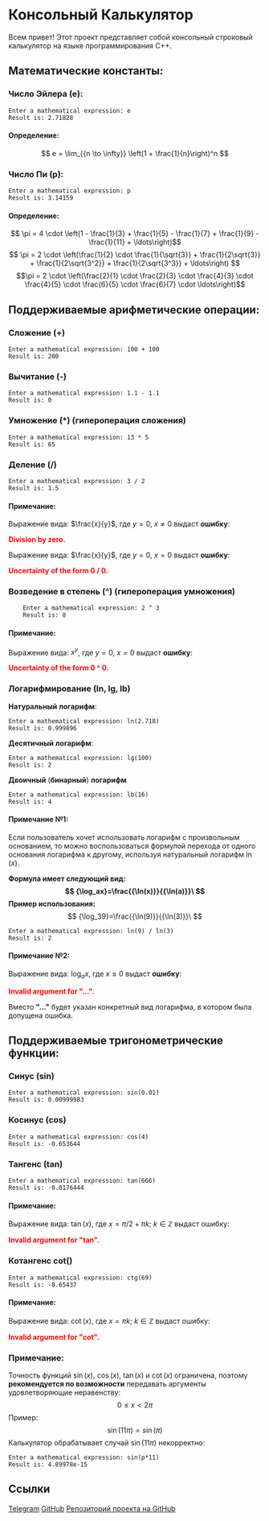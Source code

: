 # Консольный Калькулятор

Всем привет! Этот проект представляет собой консольный строковый калькулятор на языке программирования C++.
## Математические константы:
### Число Эйлера (e):
```
Enter a mathematical expression: e
Result is: 2.71828
```
#### Определение:
$$ e = \lim_{{n \to \infty}} \left(1 + \frac{1}{n}\right)^n $$
### Число Пи (p):
```
Enter a mathematical expression: p
Result is: 3.14159
```
#### Определение:

$$ \pi = 4 \cdot \left(1 - \frac{1}{3} + \frac{1}{5} - \frac{1}{7} + \frac{1}{9} - \frac{1}{11} + \ldots\right)$$
 $$ \pi = 2 \cdot \left(\frac{1}{2} \cdot \frac{1}{\sqrt{3}} + \frac{1}{2\sqrt{3}} + \frac{1}{2\sqrt{3^2}} + \frac{1}{2\sqrt{3^3}} + \ldots\right)
 $$
 $$\pi = 2 \cdot \left(\frac{2}{1} \cdot \frac{2}{3} \cdot \frac{4}{3} \cdot \frac{4}{5} \cdot \frac{6}{5} \cdot \frac{6}{7} \cdot \ldots\right)$$


## Поддерживаемые арифметические операции:
### Сложение (+)
```
Enter a mathematical expression: 100 + 100
Result is: 200
```
### Вычитание (-)
```
Enter a mathematical expression: 1.1 - 1.1
Result is: 0
```
### Умножение (*) (гипероперация сложения)
```
Enter a mathematical expression: 13 * 5
Result is: 65
```
### Деление (/)
```
Enter a mathematical expression: 3 / 2
Result is: 1.5
```
#### Примечание:
Выражение вида: $\frac{x}{y}$, где $y = 0$, $x \neq 0$ выдаст **ошибку**:

**<div style="color:red">Division by zero.</div>**

Выражение вида: $\frac{x}{y}$, где $y = 0$, $x = 0$ выдаст **ошибку**:

**<div style="color:red">Uncertainty of the form 0 / 0.</div>**
### Возведение в степень (^) (гипероперация умножения)
```
	Enter a mathematical expression: 2 ^ 3
	Result is: 8
```
#### Примечание:
Выражение вида: $x^y$, где $y = 0$, $x = 0$ выдаст **ошибку**:

**<div style="color:red">Uncertainty of the form 0 ^ 0.</div>**

### Логарифмирование (ln, lg, lb)
**Натуральный** **логарифм**:
```
Enter a mathematical expression: ln(2.718)
Result is: 0.999896
```
**Десятичный** **логарифм**:
```
Enter a mathematical expression: lg(100)
Result is: 2
```
**Двоичный** (**бинарный**) **логарифм**
```
Enter a mathematical expression: lb(16)
Result is: 4
```
#### Примечание №1:

Если пользователь хочет использовать логарифм с произвольным основанием, то можно воспользоваться формулой перехода от одного основания логарифма к другому, используя натуральный логарифм $\ln(x)$.


**Формула имеет следующий вид: $$ {\log_ax}=\frac{{\ln(x)}}{{\ln(a)}}\ $$**
**Пример использования:**
 $$ {\log_39}=\frac{{\ln(9)}}{{\ln(3)}}\ $$ 

```
Enter a mathematical expression: ln(9) / ln(3)
Result is: 2
```
#### Примечание №2:
Выражение вида: $\log_ax$, где $x \leq 0$ выдаст **ошибку**:

**<div style="color:red">Invalid argument for "...".</div>**

Вместо **"..."** будет указан конкретный вид логарифма, в котором была допущена ошибка.
## Поддерживаемые тригонометрические функции:
### Синус (sin)
```
Enter a mathematical expression: sin(0.01)
Result is: 0.00999983
```
### Косинус (cos)
```
Enter a mathematical expression: cos(4)
Result is: -0.653644
```
### Тангенс (tan)
```
Enter a mathematical expression: tan(666)
Result is: -0.0176444
```
#### Примечание:
Выражение вида: $\tan(x)$, где ${x = \pi/2+\pi k}$; $k \in \mathbb{Z}$ выдаст ошибку:
**<div style="color:red">Invalid argument for \"tan\".</div>**
### Котангенс cot()
```
Enter a mathematical expression: ctg(69)
Result is: -8.65437
```
#### Примечание:
Выражение вида: $\cot(x)$, где ${x = \pi k}$; $k \in \mathbb{Z}$ выдаст ошибку:**<div style="color:red">Invalid argument for \"cot\".</div>**
### Примечание:
Точность функций $\sin(x)$, $\cos(x)$, $\tan(x)$ и $\cot(x)$ ограничена, поэтому **рекомендуется по возможности** передавать аргументы удовлетворяющие неравенству:
$$ 0 \leq x < 2\pi$$
Пример:
$$ \sin(11\pi) = \sin(\pi) $$
Калькулятор обрабатывает случай $\sin(11\pi)$ некорректно:
```
Enter a mathematical expression: sin(p*11)
Result is: 4.89978e-15
```
## Ссылки

[Telegram](https://t.me/kamozi2k)
[GitHub](https://github.com/kamozi2k)
[Репозиторий проекта на GitHub](https://github.com/kamozi2k/console_calc)
